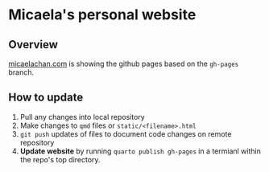 # Micaela's personal website

## Overview 
[micaelachan.com](https://micaelachan.com) is showing the github pages based on the `gh-pages` branch. 

## How to update
1. Pull any changes into local repository
2. Make changes to `qmd` files or `static/<filename>.html`
3. `git push` updates of files to document code changes on remote repository
4. **Update website** by running `quarto publish gh-pages` in a termianl within the repo's top directory.

